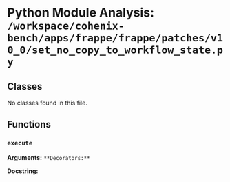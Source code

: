 # Python Module Analysis: `/workspace/cohenix-bench/apps/frappe/frappe/patches/v10_0/set_no_copy_to_workflow_state.py`

## Classes

No classes found in this file.


## Functions

### `execute`
**Arguments:** ``
**Decorators:** ``

**Docstring:**
```

```

